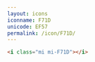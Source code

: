 ```yaml
---
layout: icons
iconname: F71D
unicode: EF57
permalink: /icon/F71D/
---
```


``` html
<i class="mi mi-F71D"></i>
```
